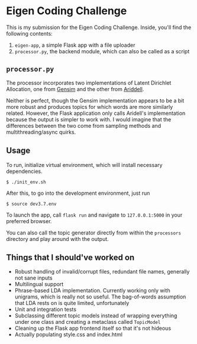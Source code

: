 # Eigen Coding Challenge
This is my submission for the Eigen Coding Challenge. Inside, you'll find the following contents:

1. `eigen-app`, a simple Flask app with a file uploader
2. `processor.py`, the backend module, which can also be called as a script

## `processor.py`
The processor incorporates two implementations of Latent Dirichlet Allocation, one from [Gensim](https://radimrehurek.com/gensim/) and the other from [Ariddell](https://github.com/lda-project/lda/tree/master).

Neither is perfect, though the Gensim implementation appears to be a bit more robust and produces topics for which words are more similarly related. However, the Flask application only calls Aridell's implementation because the output is simpler to work with. I would imagine that the differences between the two come from sampling methods and multithreading/async quirks.

## Usage
To run, initialize virtual environment, which will install necessary dependencies.

```shell
$ ./init_env.sh
```

After this, to go into the development environment, just run
```shell
$ source dev3.7.env
```

To launch the app, call `flask run` and navigate to `127.0.0.1:5000` in your preferred browser.

You can also call the topic generator directly from within the `processors` directory and play around with the output.

## Things that I should've worked on
* Robust handling of invalid/corrupt files, redundant file names, generally not sane inputs
* Multilingual support
* Phrase-based LDA implementation. Currently working only with unigrams, which is really not so useful. The bag-of-words assumption that LDA rests on is quite limited, unfortunately
* Unit and integration tests
* Subclassing different topic models instead of wrapping everything under one class and creating a metaclass called `TopicModel`
* Cleaning up the Flask app frontend itself so that it's not hideous
* Actually populating style.css and index.html
